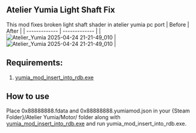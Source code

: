 ## Atelier Yumia Light Shaft Fix
This mod fixes broken light shaft shader in atelier yumia pc port
| Before  | After |
| ------------- | ------------- |
| ![Atelier_Yumia 2025-04-24 21-21-49_010](https://github.com/user-attachments/assets/3a487152-ca50-441a-b965-f7b53fcebe4b) | ![Atelier_Yumia 2025-04-24 21-21-49_010](https://github.com/user-attachments/assets/3500f3e4-ec6a-4bd1-9d4c-96f4cf25e4c8) |
## Requirements:
1. [yumia_mod_insert_into_rdb.exe](https://github.com/eArmada8/yumia_fdata_tools/releases/download/v1.0.3/yumia_mod_insert_into_rdb.exe)

## How to use

Place 0x88888888.fdata and 0x88888888.yumiamod.json in your {Steam Folder}/Atelier Yumia/Motor/ folder along with 
[yumia_mod_insert_into_rdb.exe](https://github.com/eArmada8/yumia_fdata_tools/releases/download/v1.0.3/yumia_mod_insert_into_rdb.exe) and run yumia_mod_insert_into_rdb.exe.
